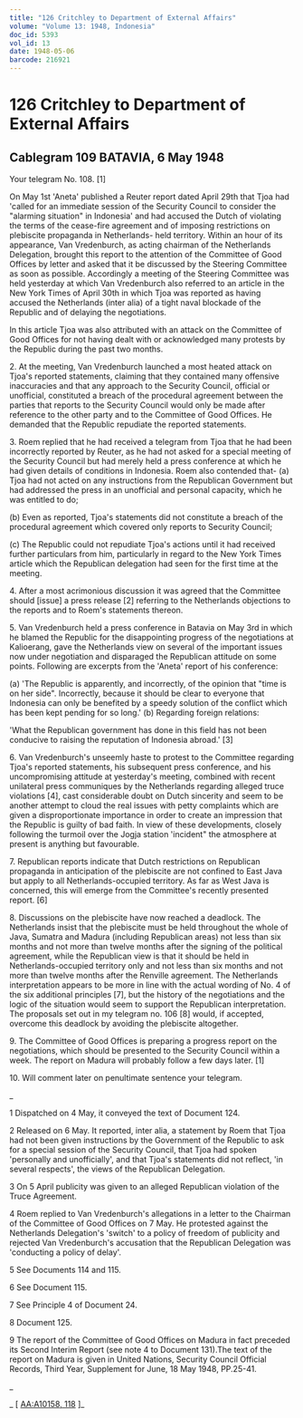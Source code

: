 ```yaml
---
title: "126 Critchley to Department of External Affairs"
volume: "Volume 13: 1948, Indonesia"
doc_id: 5393
vol_id: 13
date: 1948-05-06
barcode: 216921
---
```


# 126 Critchley to Department of External Affairs

## Cablegram 109 BATAVIA, 6 May 1948

Your telegram No. 108. [1]

On May 1st 'Aneta' published a Reuter report dated April 29th that Tjoa had 'called for an immediate session of the Security Council to consider the "alarming situation" in Indonesia' and had accused the Dutch of violating the terms of the cease-fire agreement and of imposing restrictions on plebiscite propaganda in Netherlands- held territory. Within an hour of its appearance, Van Vredenburch, as acting chairman of the Netherlands Delegation, brought this report to the attention of the Committee of Good Offices by letter and asked that it be discussed by the Steering Committee as soon as possible. Accordingly a meeting of the Steering Committee was held yesterday at which Van Vredenburch also referred to an article in the New York Times of April 30th in which Tjoa was reported as having accused the Netherlands (inter alia) of a tight naval blockade of the Republic and of delaying the negotiations.

In this article Tjoa was also attributed with an attack on the Committee of Good Offices for not having dealt with or acknowledged many protests by the Republic during the past two months.

2\. At the meeting, Van Vredenburch launched a most heated attack on Tjoa's reported statements, claiming that they contained many offensive inaccuracies and that any approach to the Security Council, official or unofficial, constituted a breach of the procedural agreement between the parties that reports to the Security Council would only be made after reference to the other party and to the Committee of Good Offices. He demanded that the Republic repudiate the reported statements.

3\. Roem replied that he had received a telegram from Tjoa that he had been incorrectly reported by Reuter, as he had not asked for a special meeting of the Security Council but had merely held a press conference at which he had given details of conditions in Indonesia. Roem also contended that- (a) Tjoa had not acted on any instructions from the Republican Government but had addressed the press in an unofficial and personal capacity, which he was entitled to do;

(b) Even as reported, Tjoa's statements did not constitute a breach of the procedural agreement which covered only reports to Security Council;

(c) The Republic could not repudiate Tjoa's actions until it had received further particulars from him, particularly in regard to the New York Times article which the Republican delegation had seen for the first time at the meeting.

4\. After a most acrimonious discussion it was agreed that the Committee should [issue] a press release [2] referring to the Netherlands objections to the reports and to Roem's statements thereon.

5\. Van Vredenburch held a press conference in Batavia on May 3rd in which he blamed the Republic for the disappointing progress of the negotiations at Kalioerang, gave the Netherlands view on several of the important issues now under negotiation and disparaged the Republican attitude on some points. Following are excerpts from the 'Aneta' report of his conference:

(a) 'The Republic is apparently, and incorrectly, of the opinion that "time is on her side". Incorrectly, because it should be clear to everyone that Indonesia can only be benefited by a speedy solution of the conflict which has been kept pending for so long.' (b) Regarding foreign relations:

'What the Republican government has done in this field has not been conducive to raising the reputation of Indonesia abroad.' [3]

6\. Van Vredenburch's unseemly haste to protest to the Committee regarding Tjoa's reported statements, his subsequent press conference, and his uncompromising attitude at yesterday's meeting, combined with recent unilateral press communiques by the Netherlands regarding alleged truce violations [4], cast considerable doubt on Dutch sincerity and seem to be another attempt to cloud the real issues with petty complaints which are given a disproportionate importance in order to create an impression that the Republic is guilty of bad faith. In view of these developments, closely following the turmoil over the Jogja station 'incident" the atmosphere at present is anything but favourable.

7\. Republican reports indicate that Dutch restrictions on Republican propaganda in anticipation of the plebiscite are not confined to East Java but apply to all Netherlands-occupied territory. As far as West Java is concerned, this will emerge from the Committee's recently presented report. [6]

8\. Discussions on the plebiscite have now reached a deadlock. The Netherlands insist that the plebiscite must be held throughout the whole of Java, Sumatra and Madura (including Republican areas) not less than six months and not more than twelve months after the signing of the political agreement, while the Republican view is that it should be held in Netherlands-occupied territory only and not less than six months and not more than twelve months after the Renville agreement. The Netherlands interpretation appears to be more in line with the actual wording of No. 4 of the six additional principles [7], but the history of the negotiations and the logic of the situation would seem to support the Republican interpretation. The proposals set out in my telegram no. 106 [8] would, if accepted, overcome this deadlock by avoiding the plebiscite altogether.

9\. The Committee of Good Offices is preparing a progress report on the negotiations, which should be presented to the Security Council within a week. The report on Madura will probably follow a few days later. [1]

10\. Will comment later on penultimate sentence your telegram.

_

1 Dispatched on 4 May, it conveyed the text of Document 124.

2 Released on 6 May. It reported, inter alia, a statement by Roem that Tjoa had not been given instructions by the Government of the Republic to ask for a special session of the Security Council, that Tjoa had spoken 'personally and unofficially', and that Tjoa's statements did not reflect, 'in several respects', the views of the Republican Delegation.

3 On 5 April publicity was given to an alleged Republican violation of the Truce Agreement.

4 Roem replied to Van Vredenburch's allegations in a letter to the Chairman of the Committee of Good Offices on 7 May. He protested against the Netherlands Delegation's 'switch' to a policy of freedom of publicity and rejected Van Vredenburch's accusation that the Republican Delegation was 'conducting a policy of delay'.

5 See Documents 114 and 115.

6 See Document 115.

7 See Principle 4 of Document 24.

8 Document 125.

9 The report of the Committee of Good Offices on Madura in fact preceded its Second Interim Report (see note 4 to Document 131).The text of the report on Madura is given in United Nations, Security Council Official Records, Third Year, Supplement for June, 18 May 1948, PP.25-41.

_

_ [ [AA:A10158, 118](http://www.naa.gov.au/cgi-bin/Search?O=I&Number=216921) ]_
